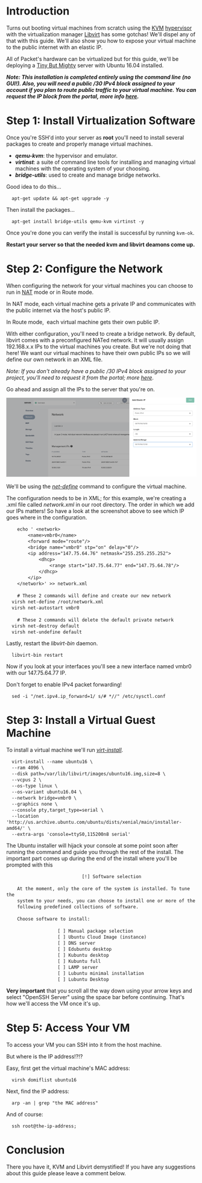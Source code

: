 <!-- <meta>
{
    "title":"KVM and Libvirt on Ubuntu 16.04",
    "description":"KVM and Libvirt on Ubuntu 16.04 description",
    "author":"Ronggur Habibun",
    "github":"ronggur",
    "email":"ronggur.mh@gmail.com",
    "tag":["virtual machines", "another tag"]
}
</meta> -->

Introduction
============

Turns out booting virtual machines from scratch using the [KVM](http://www.linux-kvm.org/page/Main_Page) [hypervisor](https://en.wikipedia.org/wiki/Hypervisor) with the virtualization manager [Libvirt](https://libvirt.org/) has some gotchas! We'll dispel any of that with this guide. We'll also show you how to expose your virtual machine to the public internet with an elastic IP.

All of Packet's hardware can be virtualized but for this guide, we'll be deploying a [Tiny But Mighty](https://www.packet.net/cloud/servers/t1-small/) server with Ubuntu 16.04 installed.

_**Note: This installation is completed entirely using the command line (no GUI!). Also, you will need a public /30 IPv4 block assigned to your account if you plan to route public traffic to your virtual machine. You can request the IP block from the portal, more info [here](https://support.packet.com/kb/articles/elastic-ips).**_

Step 1: Install Virtualization Software
=======================================

Once you're SSH'd into your server as **root** you'll need to install several packages to create and properly manage virtual machines.

*   **_qemu-kvm_**: the hypervisor and emulator.
*   **_virtinst_**: a suite of command line tools for installing and managing virtual machines with the operating system of your choosing.
*   **_bridge-utils_**: used to create and manage bridge networks.

Good idea to do this...

    
      apt-get update && apt-get upgrade -y
    

Then install the packages...

    
      apt-get install bridge-utils qemu-kvm virtinst -y
    

Once you're done you can verify the install is successful by running `kvm-ok`.

**Restart your server so that the needed kvm and libvirt deamons come up.**

Step 2: Configure the Network
=============================

When configuring the network for your virtual machines you can choose to run in [NAT](https://en.wikipedia.org/wiki/Network_address_translation) mode or in Route mode. 

In NAT mode, each virtual machine gets a private IP and communicates with the public internet via the host's public IP. 

In Route mode,  each virtual machine gets their own public IP. 

With either configuration, you'll need to create a bridge network. By default, libvirt comes with a preconfigured NATed network. It will usually assign 192.168.x.x IPs to the virtual machines you create. But we're not doing that here! We want our virtual machines to have their own public IPs so we will define our own network in an XML file.

_Note: If you don't already have a public /30 IPv4 block assigned to your project, you'll need to request it from the portal; more [here](https://support.packet.com/kb/articles/elastic-ips)_.

Go ahead and assign all the IPs to the server that you're on.

  
![ips](/images/kvm-and-libvirt/ips.png)

We'll be using the _[net-define](https://libvirt.org/sources/virshcmdref/html/sect-net-define.html)_ command to configure the virtual machine.

The configuration needs to be in XML; for this example, we're creating a .xml file called _network.xml_ in our root directory. The order in which we add our IPs matters! So have a look at the screenshot above to see which IP goes where in the configuration.

    
    	echo ' <network>
    		<name>vmbr0</name>
    		<forward mode="route"/>
    		<bridge name="vmbr0" stp="on" delay="0"/>
    		<ip address="147.75.64.76" netmask="255.255.255.252">
    			<dhcp>
    				<range start="147.75.64.77" end="147.75.64.78"/>
    			</dhcp>
    		</ip>
    	</network>' >> network.xml
    
    	# These 2 commands will define and create our new network
      virsh net-define /root/network.xml
      virsh net-autostart vmbr0
    
    	# These 2 commands will delete the default private network
      virsh net-destroy default
      virsh net-undefine default 
    

Lastly, restart the _libvirt-bin_ daemon.

    
      libvirt-bin restart
    

Now if you look at your interfaces you'll see a new interface named vmbr0 with our 147.75.64.77 IP.

Don't forget to enable IPv4 packet forwarding!

    
      sed -i "/net.ipv4.ip_forward=1/ s/# *//" /etc/sysctl.conf 
    

Step 3: Install a Virtual Guest Machine
=======================================

To install a virtual machine we'll run _[virt-install](https://www.mankier.com/1/virt-install)_.

    
      virt-install --name ubuntu16 \
      --ram 4096 \
      --disk path=/var/lib/libvirt/images/ubuntu16.img,size=8 \
      --vcpus 2 \
      --os-type linux \
      --os-variant ubuntu16.04 \
      --network bridge=vmbr0 \
      --graphics none \
      --console pty,target_type=serial \
      --location 'http://us.archive.ubuntu.com/ubuntu/dists/xenial/main/installer-amd64/' \
      --extra-args 'console=ttyS0,115200n8 serial'
    

The Ubuntu installer will hijack your console at some point soon after running the command and guide you through the rest of the install. The important part comes up during the end of the install where you'll be prompted with this

    
                                [!] Software selection
    
        At the moment, only the core of the system is installed. To tune the
        system to your needs, you can choose to install one or more of the
        following predefined collections of software.
    
        Choose software to install:
    
                       [ ] Manual package selection
                       [ ] Ubuntu Cloud Image (instance)
                       [ ] DNS server
                       [ ] Edubuntu desktop
                       [ ] Kubuntu desktop
                       [ ] Kubuntu full
                       [ ] LAMP server
                       [ ] Lubuntu minimal installation
                       [ ] Lubuntu Desktop
    
    

**Very important** that you scroll all the way down using your arrow keys and select "OpenSSH Server" using the space bar before continuing. That's how we'll access the VM once it's up.

Step 5: Access Your VM
======================

To access your VM you can SSH into it from the host machine.

But where is the IP address!?!? 

Easy, first get the virtual machine's MAC address:

    
      virsh domiflist ubuntu16
    

Next, find the IP address:

    
      arp -an | grep "the MAC address"
    

And of course:

    
      ssh root@the-ip-address;
    

Conclusion
==========

There you have it, KVM and Libvirt demystified! If you have any suggestions about this guide please leave a comment below.
